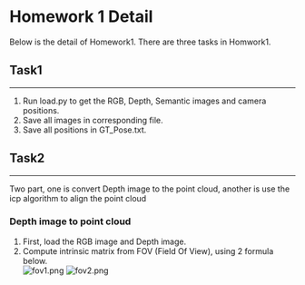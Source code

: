# Homework 1 Detail

Below is the detail of Homework1. There are three tasks in Homwork1.  

## Task1

---

1. Run load.py to get the RGB, Depth, Semantic images and camera positions.
2. Save all images in corresponding file.
3. Save all positions in GT_Pose.txt.

## Task2

---
Two part, one is convert Depth image to the point cloud, another is use the icp algorithm to align the point cloud

### Depth image to point cloud

1. First, load the RGB image and Depth image.
2. Compute intrinsic matrix from FOV (Field Of View), using 2 formula below.  
![fov1.png](https://i.stack.imgur.com/DG6tx.png)
![fov2.png](https://i.stack.imgur.com/urglA.png)

